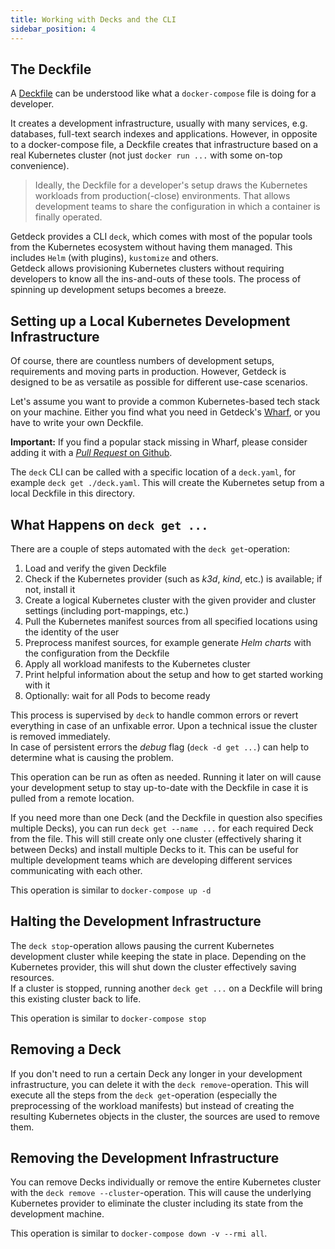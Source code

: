 ```yaml
---
title: Working with Decks and the CLI
sidebar_position: 4
---
```


## The Deckfile 
A [Deckfile](/docs/deckfile-specs/) can be understood like what a `docker-compose` file is doing for a developer.

It creates a development infrastructure, usually with many services, e.g. databases, full-text search indexes
and applications. However, in opposite to a docker-compose file, a Deckfile creates that infrastructure based on a real
Kubernetes cluster (not just `docker run ...` with some on-top convenience).  

> Ideally, the Deckfile for a developer's setup draws the Kubernetes workloads from production(-close) environments. That allows development teams to share the configuration in which a container is finally operated.

Getdeck provides a CLI `deck`, which comes with most of the popular tools from the Kubernetes ecosystem without having them
managed. This includes `Helm` (with plugins), `kustomize` and others.   
Getdeck allows provisioning Kubernetes clusters without requiring developers to know all the ins-and-outs of these tools.
The process of spinning up development setups becomes a breeze.

## Setting up a Local Kubernetes Development Infrastructure
Of course, there are countless numbers of development setups, requirements and moving parts in production. However, Getdeck
is designed to be as versatile as possible for different use-case scenarios.

Let's assume you want to provide a common Kubernetes-based tech stack on your machine. Either you find what you need
in Getdeck's [Wharf](/wharf/), or you have to write your own Deckfile.  

**Important:** If you find a popular stack missing in Wharf, please consider adding it with a 
[_Pull Request_ on Github](https://github.com/Getdeck/wharf).  

The `deck` CLI can be called with a specific location of a `deck.yaml`, for example `deck get ./deck.yaml`. This
will create the Kubernetes setup from a local Deckfile in this directory.

## What Happens on `deck get ...`
There are a couple of steps automated with the `deck get`-operation:

1. Load and verify the given Deckfile  
2. Check if the Kubernetes provider (such as _k3d_, _kind_, etc.) is available; if not, install it  
3. Create a logical Kubernetes cluster with the given provider and cluster settings (including port-mappings, etc.)  
4. Pull the Kubernetes manifest sources from all specified locations using the identity of the user  
5. Preprocess manifest sources, for example generate _Helm charts_ with the configuration from the Deckfile  
6. Apply all workload manifests to the Kubernetes cluster  
7. Print helpful information about the setup and how to get started working with it  
8. Optionally: wait for all Pods to become ready  

This process is supervised by `deck` to handle common errors or revert everything in case of an unfixable error. Upon
a technical issue the cluster is removed immediately.  
In case of persistent errors the _debug_ flag (`deck -d get ...`) can help to determine what is causing the problem.

This operation can be run as often as needed. Running it later on will cause your development setup to stay up-to-date
with the Deckfile in case it is pulled from a remote location.

If you need more than one Deck (and the Deckfile in question also specifies multiple Decks), you can run `deck get --name ...` for each
required Deck from the file. This will still create only one cluster (effectively sharing it between Decks) and install 
multiple Decks to it. This can be useful for multiple development teams which are developing different services communicating with
each other.

This operation is similar to `docker-compose up -d`

## Halting the Development Infrastructure
The `deck stop`-operation allows pausing the current Kubernetes development cluster while keeping the state in place. Depending
on the Kubernetes provider, this will shut down the cluster effectively saving resources.  
If a cluster is stopped, running another `deck get ...` on a Deckfile will bring this existing cluster back to life.  

This operation is similar to `docker-compose stop`

## Removing a Deck 
If you don't need to run a certain Deck any longer in your development infrastructure, you can delete it with the `deck remove`-operation.
This will execute all the steps from the `deck get`-operation (especially the preprocessing of the workload manifests) but instead of
creating the resulting Kubernetes objects in the cluster, the sources are used to remove them.

## Removing the Development Infrastructure
You can remove Decks individually or remove the entire Kubernetes cluster with the `deck remove --cluster`-operation. This will
cause the underlying Kubernetes provider to eliminate the cluster including its state from the development machine.

This operation is similar to `docker-compose down -v --rmi all`.
